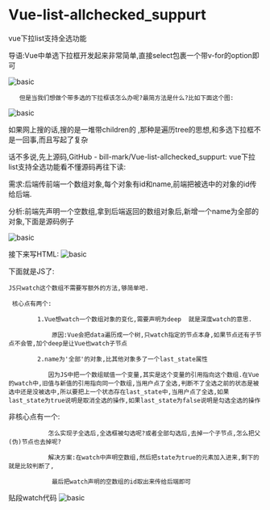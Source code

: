 # Vue-list-allchecked_suppurt
vue下拉list支持全选功能

导语:Vue中单选下拉框开发起来非常简单,直接select包裹一个带v-for的option即可

![basic](https://github.com/bill-mark/Vue-list-allchecked_suppurt/blob/master/static/1.png)


       但是当我们想做个带多选的下拉框该怎么办呢?最简方法是什么?比如下面这个图:
![basic](https://github.com/bill-mark/Vue-list-allchecked_suppurt/blob/master/static/2.png)

如果网上搜的话,搜的是一堆带children的 ,那种是遍历tree的思想,和多选下拉框不是一回事,而且写起了复杂

话不多说,先上源码,GitHub - bill-mark/Vue-list-allchecked_suppurt: vue下拉list支持全选功能看不懂源码再往下读:

需求:后端传前端一个数组对象,每个对象有id和name,前端把被选中的对象的id传给后端.

分析:前端先声明一个空数组,拿到后端返回的数组对象后,新增一个name为全部的对象,下面是源码例子

![basic](https://github.com/bill-mark/Vue-list-allchecked_suppurt/blob/master/static/3.png)


接下来写HTML:
![basic](https://github.com/bill-mark/Vue-list-allchecked_suppurt/blob/master/static/4.png)

下面就是JS了:

    JS只watch这个数组不需要写额外的方法,够简单吧. 

     核心点有两个:

            1.Vue想watch一个数组对象的变化,需要声明为deep  就是深度watch的意思.

                原因:Vue会把data遍历成一个树,只watch指定的节点本身,如果节点还有子节点不会管,加个deep是让Vue也watch子节点

            2.name为'全部'的对象,比其他对象多了一个last_state属性

               因为JS中把一个数组赋值一个变量,其实是这个变量的引用指向这个数组.在Vue的watch中,旧值与新值的引用指向同一个数组,当用户点了全选,判断不了全选之前的状态是被选中还是没被选中,所以要把上一个状态存在last_state中,当用户点了全选,如果last_state为true说明是取消全选的操作,如果last_state为false说明是勾选全选的操作
非核心点有一个:

               怎么实现子全选后,全选框被勾选呢?或者全部勾选后,去掉一个子节点,怎么把父(伪)节点也去掉呢?

               解决方案:在watch中声明空数组,然后把state为true的元素加入进来,剩下的就是比较判断了,

                最后把watch声明的空数组的id取出来传给后端即可 
                
 贴段watch代码
 ![basic](https://github.com/bill-mark/Vue-list-allchecked_suppurt/blob/master/static/5.png)
